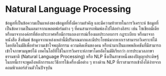 # Natural Language Processing
ข้อมูลที่เป็นข้อความเป็นแหล่งของข้อมูลที่ทั้งมีความสำคัญ และมีความท้าทายในการวิเคราะห์ ข้อมูลที่เป็นข้อความเป็นผลมาจากแพลตฟอร์มต่าง ๆ ที่คนสามารถพิมพ์ลงไปได้อย่างอิสระ เช่น โซเชียลมีเดีย หรือมาจากองค์กรที่ต้องประกาศหรือมีการแถลงการณ์เรื่องผลประกอบการ กฏระเบียบ หรือมาจากหนังสือ สิ่งพิมพ์ ข้อมูลจากแหล่งเหล่านี้มีปริมาณมากและมีประโยชน์มากหากเราสามารถวิเคราะห์ได้โดยอัตโนมัติเพื่อทำความเข้าใจพฤติกรรม ความคิดเห็นของคน หรือนำมาเป็นแอพพลิเคชันที่มีสามารถเข้าใจภาษามนุษย์ได้ เทคโนโลยีที่ใช้ในการวิเคราะห์ภาษาโดยอัตโนมัติเรียกว่า การประมวลภาษาธรรมชาติ (Natural Language Processing) หรือ NLP ซึ่งเป็นสาขาหนึ่งของปัญญาประดิษฐ์ ในบทนี้เราจะพูดถึงหลักการและวิธีการใช้เครื่องมือต่าง ๆ ทางด้าน NLP ที่เราสามารถเข้าถึงได้ง่ายจากคอมพิวเตอร์ส่วนตัวในปัจจุบัน

```{tableofcontents}
```
